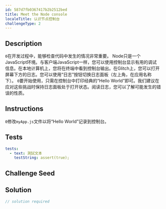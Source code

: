 ```yaml
---
id: 587d7fb0367417b2b2512bed
title: Meet the Node console
localeTitle: 认识节点控制台
challengeType: 2
---
```


## Description
<section id='description'> <code>0</code>在开发过程中，能够检查代码中发生的情况非常重要。 Node只是一个JavaScript环境。与客户端JavaScript一样，您可以使用控制台显示有用的调试信息。在本地计算机上，您将在终端中看到控制台输出。在Glitch上，您可以打开屏幕下方的日志。您可以使用“日志”按钮切换日志面板（左上角，在应用名称下）。 <code>0</code>要开始使用，只需在控制台中打印经典的“Hello World”即可。我们建议在应对这些挑战时保持日志面板处于打开状态。阅读日志，您可以了解可能发生的错误的性质。 
</section>

## Instructions
<section id='instructions'> <code>0</code>修改<code>myApp.js</code>文件以将“Hello World”记录到控制台。 
</section>

## Tests
<section id='tests'>

```yml
tests:
  - text: 測試文本
    testString: assert(true);

```

</section>

## Challenge Seed
<section id='challengeSeed'>

</section>

## Solution
<section id='solution'>

```js
// solution required
```
</section>
